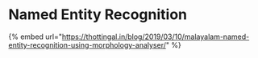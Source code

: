 # Named Entity Recognition

{% embed url="https://thottingal.in/blog/2019/03/10/malayalam-named-entity-recognition-using-morphology-analyser/" %}



